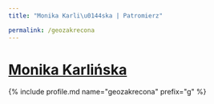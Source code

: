 ```yaml
---
title: "Monika Karli\u0144ska | Patromierz"

permalink: /geozakrecona
---
```


# [Monika Karlińska](https://patronite.pl/geozakrecona)

{% include profile.md name="geozakrecona" prefix="g" %}
